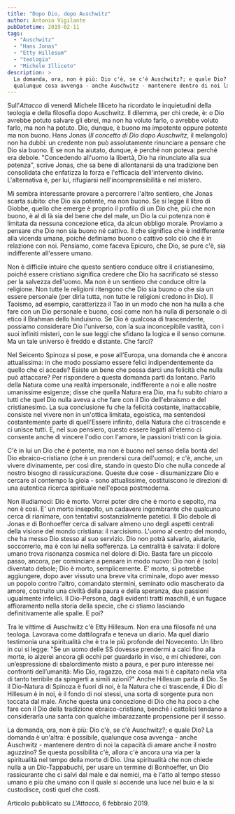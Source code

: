 ```yaml
---
title: "Dopo Dio, dopo Auschwitz"
author: Antonio Vigilante
pubDatetime: 2019-02-11 
tags: 
  - "Auschwitz"
  - "Hans Jonas"
  - "Etty Hillesum"
  - "teologia"
  - "Michele Illiceto"
description: >
  La domanda, ora, non è più: Dio c'è, se c'è Auschwitz?; e quale Dio? La domanda è un'altra: è possibile, 
  qualunque cosa avvenga - anche Auschwitz - mantenere dentro di noi la capacità di amare anche il nostro aguzzino?
---
```


Sull'_Attacco_ di venerdì Michele Illiceto ha ricordato le inquietudini della teologia e della filosofia dopo Auschwitz. Il dilemma, per chi crede, è: o Dio avrebbe potuto salvare gli ebrei, ma non ha voluto farlo, o avrebbe voluto farlo, ma non ha potuto. Dio, dunque, è buono ma impotente oppure potente ma non buono. Hans Jonas (_Il concetto di Dio dopo Auschwitz_, il melangolo) non ha dubbi: un credente non può assolutamente rinunciare a pensare che Dio sia buono. E se non ha aiutato, dunque, è perché non poteva: perché era debole. "Concedendo all'uomo la libertà, Dio ha rinunciato alla sua potenza", scrive Jonas, che sa bene di allontanarsi da una tradizione ben consolidata che enfatizza la forza e l'efficacia dell'intervento divino. L'alternativa è, per lui, rifugiarsi nell'incomprensibilità e nel mistero.

Mi sembra interessante provare a percorrere l'altro sentiero, che Jonas scarta subito: che Dio sia potente, ma non buono. Se si legge il libro di Giobbe, quello che emerge è proprio il profilo di un Dio che, più che non buono, è al di là sia del bene che del male, un Dio la cui potenza non è limitata da nessuna concezione etica, da alcun obbligo morale. Proviamo a pensare che Dio non sia buono né cattivo. Il che significa che è indifferente alla vicenda umana, poiché definiamo buono o cattivo solo ciò che è in relazione con noi. Pensiamo, come faceva Epicuro, che Dio, se pure c'è, sia indifferente all'essere umano.

Non è difficile intuire che questo sentiero conduce oltre il cristianesimo, poiché essere cristiano significa credere che Dio ha sacrificato sé stesso per la salvezza dell'uomo. Ma non è un sentiero che conduce oltre la religione. Non tutte le religioni ritengono che Dio sia buono o che sia un essere personale (per dirla tutta, non tutte le religioni credono in Dio). Il Taoismo, ad esempio, caratterizza il Tao in un modo che non ha nulla a che fare con un Dio personale e buono, così come non ha nulla di personale o di etico il Brahman dello hinduismo. Se Dio è qualcosa di trascendente, possiamo considerare Dio l'universo, con la sua inconcepibile vastità, con i suoi infiniti misteri, con le sue leggi che sfidano la logica e il senso comune. Ma un tale universo è freddo e distante. Che farci?

Nel Seicento Spinoza si pose, e pose all'Europa, una domanda che è ancora attualissima: in che modo possiamo essere felici indipendentemente da quello che ci accade? Esiste un bene che possa darci una felicità che nulla può attaccare? Per rispondere a questa domanda partì da lontano. Parlò della Natura come una realtà impersonale, indifferente a noi e alle nostre umanissime esigenze; disse che quella Natura era Dio, ma fu subito chiaro a tutti che quel Dio nulla aveva a che fare con il Dio dell'ebraismo e del cristianesimo. La sua conclusione fu che la felicità costante, inattaccabile, consiste nel vivere non in un'ottica limitata, egoistica, ma sentendosi costantemente parte di quell'Essere infinito, della Natura che ci trascende e ci unisce tutti. E, nel suo pensiero, questo essere legati all'eterno ci consente anche di vincere l'odio con l'amore, le passioni tristi con la gioia.

C'è in lui un Dio che è potente, ma non è buono nel senso della bontà del Dio ebraico-cristiano (che è un prendersi cura dell'uomo); e c'è, anche, un vivere divinamente, per così dire, stando in questo Dio che nulla concede al nostro bisogno di rassicurazione. Queste due cose - disumanizzare Dio e cercare al contempo la gioia - sono attualissime, costituiscono le direzioni di una autentica ricerca spirituale nell'epoca postmoderna.

Non illudiamoci: Dio è morto. Vorrei poter dire che è morto e sepolto, ma non è così. E' un morto insepolto, un cadavere ingombrante che qualcuno cerca di rianimare, con tentativi sostanzialmente patetici. Il Dio debole di Jonas e di Bonhoeffer cerca di salvare almeno uno degli aspetti centrali della visione del mondo cristiana: il narcisismo. L'uomo al centro del mondo, che ha messo Dio stesso al suo servizio. Dio non potrà salvarlo, aiutarlo, soccorrerlo, ma è con lui nella sofferenza. La centralità è salvata: il dolore umano trova risonanza cosmica nel dolore di Dio. Basta fare un piccolo passo, ancora, per cominciare a pensare in modo nuovo: Dio non è (solo) diventato debole; Dio è morto, semplicemente. E' morto, si potrebbe aggiungere, dopo aver vissuto una breve vita criminale, dopo aver messo un popolo contro l'altro, comandato stermini, seminato odio mascherato da amore, costruito una civiltà della paura e della speranza, due passioni ugualmente infelici. Il Dio-Persona, dagli evidenti tratti maschili, è un fugace affioramento nella storia della specie, che ci stiamo lasciando definitivamente alle spalle. E poi?

Tra le vittime di Auschwitz c'è Etty Hillesum. Non era una filosofa né una teologa. Lavorava come dattilografa e teneva un diario. Ma quel diario testimonia una spiritualità che è tra le più profonde del Novecento. Un libro in cui si legge: "Se un uomo delle SS dovesse prendermi a calci fino alla morte, io alzerei ancora gli occhi per guardarlo in viso, e mi chiederei, con un’espressione di sbalordimento misto a paura, e per puro interesse nei confronti dell’umanità: Mio Dio, ragazzo, che cosa mai ti è capitato nella vita di tanto terribile da spingerti a simili azioni?" Anche Hillesum parla di Dio. Se il Dio-Natura di Spinoza è fuori di noi, è la Natura che ci trascende, il Dio di Hillesum è in noi, è il fondo di noi stessi, una sorta di sorgente pura non toccata dal male. Anche questa una concezione di Dio che ha poco a che fare con il Dio della tradizione ebraico-cristiana, benché i cattolici tendano a considerarla una santa con qualche imbarazzante propensione per il sesso.

La domanda, ora, non è più: Dio c'è, se c'è Auschwitz?; e quale Dio? La domanda è un'altra: è possibile, qualunque cosa avvenga - anche Auschwitz - mantenere dentro di noi la capacità di amare anche il nostro aguzzino? Se questa possibilità c'è, allora c'è ancora una via per la spiritualità nel tempo della morte di Dio. Una spiritualità che non chiede nulla a un Dio-Tappabuchi, per usare un termine di Bonhoeffer, un Dio rassicurante che ci salvi dal male e dai nemici, ma è l'atto al tempo stesso umano e più che umano con il quale si accende una luce nel buio e la si custodisce, costi quel che costi.

Articolo pubblicato su _L'Attacco_, 6 febbraio 2019.
